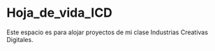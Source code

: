 # Hoja_de_vida_ICD
Este espacio es para alojar proyectos de mi clase Industrias Creativas Digitales.
